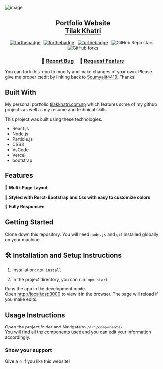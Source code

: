 
![image](https://user-images.githubusercontent.com/96524338/199009464-8e364dd6-14d7-43ea-889c-cb440ab86a12.png)
<br/>
<h2 align="center">
  Portfolio Website<br/>
  <a href="#" target="_blank">Tilak Khatri</a>
</h2>
<center>

[![forthebadge](https://forthebadge.com/images/badges/built-with-love.svg)](https://forthebadge.com) &nbsp;
[![forthebadge](https://forthebadge.com/images/badges/made-with-javascript.svg)](https://forthebadge.com) &nbsp;
[![forthebadge](https://forthebadge.com/images/badges/open-source.svg)](https://forthebadge.com) &nbsp;
![GitHub Repo stars](https://img.shields.io/github/stars/TilakKhatri/Portfolio?color=red&logo=github&style=for-the-badge) &nbsp;
![GitHub forks](https://img.shields.io/github/forks/TilakKhatri/Portfolio?color=red&logo=github&style=for-the-badge)

</center>

<h3 align="center">
    🔹
    <a href="https://github.com/TilakKhatri/Portfolio/issues">Report Bug</a> &nbsp; &nbsp;
    🔹
    <a href="https://github.com/TilakKhatri/Portfolio/issues">Request Feature</a>
</h3>



You can fork this repo to modify and make changes of your own. Please give me proper credit by linking back to [Soumyajit4419](https://github.com/soumyajit4419/Portfolio). Thanks!

## Built With

My personal portfolio <a href="#" target="_blank">tilakkhatri.com.np</a> which features some of my github projects as well as my resume and technical skills.<br/>

This project was built using these technologies.

- React.js
- Node.js
- Particle.js
- CSS3
- VsCode
- Vercel
- bootstrap
## Features

**📖 Multi-Page Layout**

**🎨 Styled with React-Bootstrap and Css with easy to customize colors**

**📱 Fully Responsive**

## Getting Started

Clone down this repository. You will need `node.js` and `git` installed globally on your machine.

## 🛠 Installation and Setup Instructions

1. Installation: `npm install`

2. In the project directory, you can run: `npm start`

Runs the app in the development mode.\
Open [http://localhost:3000](http://localhost:3000) to view it in the browser.
The page will reload if you make edits.

## Usage Instructions

Open the project folder and Navigate to `/src/components/`. <br/>
You will find all the components used and you can edit your information accordingly.

### Show your support

Give a ⭐ if you like this website!
